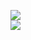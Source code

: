 [![](https://img.shields.io/badge/Made%20With-Github%20Spray-lightgrey.svg?style=for-the-badge&logo=github)](https://github.com/Annihil/github-spray#6034)  
[![](https://i.imgur.com/2DrTn0Z.gif)](https://github.com/Annihil/github-spray)